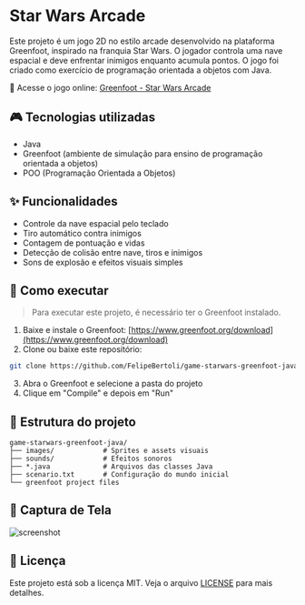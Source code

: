 # Star Wars Arcade

Este projeto é um jogo 2D no estilo arcade desenvolvido na plataforma Greenfoot, inspirado na franquia Star Wars. O jogador controla uma nave espacial e deve enfrentar inimigos enquanto acumula pontos. O jogo foi criado como exercício de programação orientada a objetos com Java.

🔗 Acesse o jogo online: [Greenfoot - Star Wars Arcade](https://www.greenfoot.org/scenarios/31211)

## 🎮 Tecnologias utilizadas

- Java
- Greenfoot (ambiente de simulação para ensino de programação orientada a objetos)
- POO (Programação Orientada a Objetos)

## ✨ Funcionalidades

- Controle da nave espacial pelo teclado
- Tiro automático contra inimigos
- Contagem de pontuação e vidas
- Detecção de colisão entre nave, tiros e inimigos
- Sons de explosão e efeitos visuais simples

## 🚀 Como executar

> Para executar este projeto, é necessário ter o Greenfoot instalado.

1. Baixe e instale o Greenfoot: [https://www.greenfoot.org/download](https://www.greenfoot.org/download)
2. Clone ou baixe este repositório:
```bash
git clone https://github.com/FelipeBertoli/game-starwars-greenfoot-java.git
```
3. Abra o Greenfoot e selecione a pasta do projeto
4. Clique em "Compile" e depois em "Run"

## 📁 Estrutura do projeto

```
game-starwars-greenfoot-java/
├── images/            # Sprites e assets visuais
├── sounds/            # Efeitos sonoros
├── *.java             # Arquivos das classes Java
├── scenario.txt       # Configuração do mundo inicial
└── greenfoot project files
```

## 📸 Captura de Tela

![screenshot](https://www.greenfoot.org/scenarios/31211/picture.png)

## 📄 Licença

Este projeto está sob a licença MIT. Veja o arquivo [LICENSE](LICENSE) para mais detalhes.
